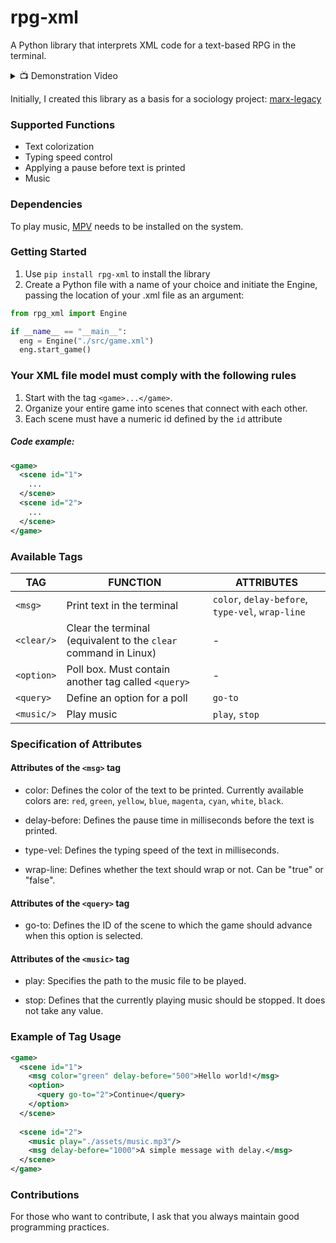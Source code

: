 # rpg-xml
A Python library that interprets XML code for a text-based RPG in the terminal.

<details>
  <summary>📺 Demonstration Video</summary>
  
  https://github.com/kaicsalomao/rpg-xml/assets/68879185/05944858-694d-4875-8382-ae294ad814a4
  
</details>

Initially, I created this library as a basis for a sociology project: [marx-legacy](https://github.com/kaicsalomao/marx-legacy)


### Supported Functions
- Text colorization
- Typing speed control
- Applying a pause before text is printed
- Music

### Dependencies
To play music, [MPV](https://mpv.io/) needs to be installed on the system.

### Getting Started
1. Use `pip install rpg-xml` to install the library
2. Create a Python file with a name of your choice and initiate the Engine, passing the location of your .xml file as an argument:
```python
from rpg_xml import Engine

if __name__ == "__main__":
  eng = Engine("./src/game.xml")
  eng.start_game()
```

### Your XML file model must comply with the following rules
1. Start with the tag `<game>...</game>`.
2. Organize your entire game into scenes that connect with each other.
3. Each scene must have a numeric id defined by the `id` attribute

##### Code example:
```xml
<game>
  <scene id="1">
    ...
  </scene>
  <scene id="2">
    ...
  </scene>
</game>
```

### Available Tags
| TAG | FUNCTION | ATTRIBUTES |
| --- | --- | --- |
| `<msg>` | Print text in the terminal | `color`, `delay-before`, `type-vel`, `wrap-line` |
| `<clear/>` | Clear the terminal (equivalent to the `clear` command in Linux) | - |
| `<option>` | Poll box. Must contain another tag called `<query>` | - |
| `<query>`| Define an option for a poll | `go-to` |
| `<music/>` | Play music | `play`, `stop` |

### Specification of Attributes
#### Attributes of the `<msg>` tag
- color: Defines the color of the text to be printed. Currently available colors are: `red`, `green`, `yellow`, `blue`, `magenta`, `cyan`, `white`, `black`.

- delay-before: Defines the pause time in milliseconds before the text is printed.

- type-vel: Defines the typing speed of the text in milliseconds. 

- wrap-line: Defines whether the text should wrap or not. Can be "true" or "false".

#### Attributes of the `<query>` tag
- go-to: Defines the ID of the scene to which the game should advance when this option is selected.

#### Attributes of the `<music>` tag
- play: Specifies the path to the music file to be played.

- stop: Defines that the currently playing music should be stopped. It does not take any value.

### Example of Tag Usage
```xml
<game>
  <scene id="1">
    <msg color="green" delay-before="500">Hello world!</msg>
    <option>
      <query go-to="2">Continue</query>
    </option>
  </scene>
  
  <scene id="2">
    <music play="./assets/music.mp3"/>
    <msg delay-before="1000">A simple message with delay.</msg>
  </scene>
</game>
```

### Contributions
For those who want to contribute, I ask that you always maintain good programming practices.
